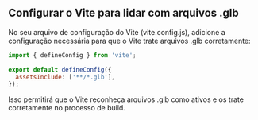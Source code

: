 ## Configurar o Vite para lidar com arquivos .glb

No seu arquivo de configuração do Vite (vite.config.js), adicione a configuração necessária para que o Vite trate arquivos .glb corretamente:

```js
import { defineConfig } from 'vite';

export default defineConfig({
  assetsInclude: ['**/*.glb'],
});
```
Isso permitirá que o Vite reconheça arquivos .glb como ativos e os trate corretamente no processo de build.
